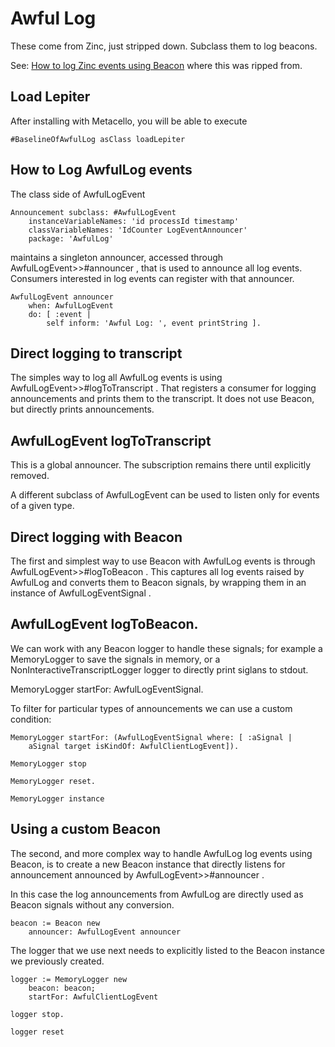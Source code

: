 # Awful Log

These come from Zinc, just stripped down. Subclass them to log beacons.

See: [How to log Zinc events using Beacon](https://book.gtoolkit.com/how-to-log-zinc-events-using-beacon-94i4898osisv77xpzco65f9tq) where this was ripped from.

## Load Lepiter				After installing with Metacello, you will be able to execute```#BaselineOfAwfulLog asClass loadLepiter```

## How to Log AwfulLog events

The class side of AwfulLogEvent
```st
Announcement subclass: #AwfulLogEvent
	instanceVariableNames: 'id processId timestamp'
	classVariableNames: 'IdCounter LogEventAnnouncer'
	package: 'AwfulLog'
```
maintains a singleton announcer, accessed through AwfulLogEvent>>#announcer , that is used to announce all log events. Consumers interested in log events can register with that announcer.
```st
AwfulLogEvent announcer 
	when: AwfulLogEvent 
	do: [ :event | 
		self inform: 'Awful Log: ', event printString ].
```

## Direct logging to transcript
The simples way to log all AwfulLog events is using AwfulLogEvent>>#logToTranscript . That registers a consumer for logging announcements and prints them to the transcript. It does not use Beacon, but directly prints announcements.

## AwfulLogEvent logToTranscript
  
This is a global announcer. The subscription remains there until explicitly removed.

A different subclass of AwfulLogEvent can be used to listen only for events of a given type.

## Direct logging with Beacon
The first and simplest way to use Beacon with AwfulLog events is through AwfulLogEvent>>#logToBeacon . This captures all log events raised by AwfulLog and converts them to Beacon signals, by wrapping them in an instance of AwfulLogEventSignal .

## AwfulLogEvent logToBeacon.
  
We can work with any Beacon logger to handle these signals; for example a MemoryLogger to save the signals in memory, or a NonInteractiveTranscriptLogger logger to directly print siglans to stdout.

MemoryLogger startFor: AwfulLogEventSignal.
  
To filter for particular types of announcements we can use a custom condition:
```st
MemoryLogger startFor: (AwfulLogEventSignal where: [ :aSignal |
	aSignal target isKindOf: AwfulClientLogEvent]).
  
MemoryLogger stop
  
MemoryLogger reset.
  
MemoryLogger instance
```

## Using a custom Beacon
The second, and more complex way to handle AwfulLog log events using Beacon, is to create a new Beacon instance that directly listens for announcement announced by AwfulLogEvent>>#announcer .

In this case the log announcements from AwfulLog are directly used as Beacon signals without any conversion.
```st
beacon := Beacon new 
	announcer: AwfulLogEvent announcer
```
The logger that we use next needs to explicitly listed to the Beacon instance we previously created.
```
logger := MemoryLogger new 
	beacon: beacon;
	startFor: AwfulClientLogEvent
  
logger stop.
  
logger reset
```